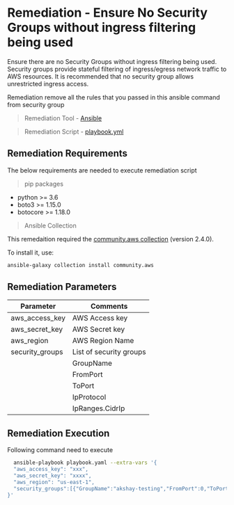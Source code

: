 # Remediation - Ensure No Security Groups without ingress filtering being used
Ensure there are no Security Groups without ingress filtering being used. Security groups provide stateful filtering of ingress/egress network traffic to AWS resources. It is recommended that no security group allows unrestricted ingress access.

Remediation remove all the rules that you passed in this ansible command from security group
> Remediation Tool   - [Ansible](https://www.ansible.com/)

> Remediation Script - [playbook.yml](playbook.yml)

## Remediation Requirements
The below requirements are needed to execute remediation script

> pip packages
- python >= 3.6
- boto3 >= 1.15.0
- botocore >= 1.18.0

> Ansible Collection

This remedaition required the [community.aws collection](https://galaxy.ansible.com/community/aws) (version 2.4.0).

To install it, use: 
```sh
ansible-galaxy collection install community.aws
```

## Remediation Parameters

| Parameter       | Comments                                 |
|-----------------|------------------------------------------|
| aws_access_key  | AWS Access key                           |
| aws_secret_key  | AWS Secret key                           |
| aws_region      | AWS Region Name                          |
| security_groups | List of security groups                  |
        | GroupName       | Security Group Name                      |
        | FromPort        | From Port     (Integer)                  |
        | ToPort          | To Port            (Integer)             |
        | IpProtocol      | Ip Protocoals                            |
        | IpRanges.CidrIp       | Cidr Range                               |



## Remediation Execution
Following command need to execute
```sh
  ansible-playbook playbook.yaml --extra-vars '{
  "aws_access_key": "xxx",
  "aws_secret_key": "xxxx",
  "aws_region": "us-east-1",
  "security_groups":[{"GroupName":"akshay-testing","FromPort":0,"ToPort":65535,"IpProtocol":"TCP", "IpRanges":[{"CidrIp":"::/0"}]}]
}'
```
